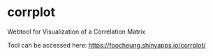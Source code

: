# corrplot
Webtool for Visualization of a Correlation Matrix

Tool can be accessed here:
https://foocheung.shinyapps.io/corrplot/


